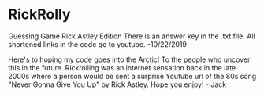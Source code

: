 # RickRolly
Guessing Game Rick Astley Edition
There is an answer key in the .txt file. All shortened links in the code go to youtube. -10/22/2019

Here's to hoping my code goes into the Arctic! To the people who uncover this in the future. Rickrolling was an internet sensation back in the late 2000s where a person would be sent a surprise Youtube url of the 80s song "Never Gonna Give You Up" by Rick Astley. Hope you enjoy! - Jack
